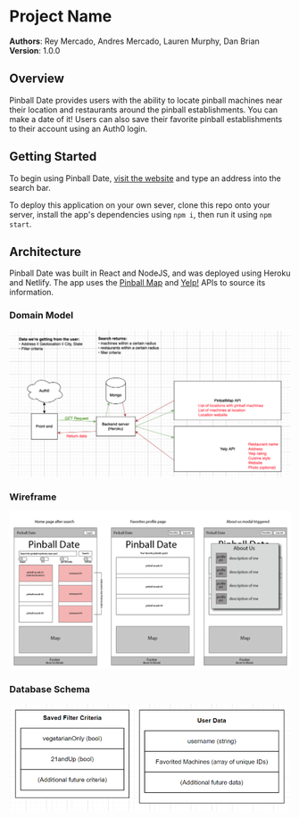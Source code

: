 # Project Name

**Authors**: Rey Mercado, Andres Mercado, Lauren Murphy, Dan Brian
**Version**: 1.0.0

## Overview
Pinball Date provides users with the ability to locate pinball machines near their location and restaurants around the pinball establishments. You can make a date of it! Users can also save their favorite pinball establishments to their account using an Auth0 login.

## Getting Started
To begin using Pinball Date, [visit the website](https://pinballdate.netlify.app) and type an address into the search bar.

To deploy this application on your own sever, clone this repo onto your server, install the app's dependencies using `npm i`, then run it using `npm start`.

## Architecture
Pinball Date was built in React and NodeJS, and was deployed using Heroku and Netlify. The app uses the [Pinball Map](https://pinballmap.com/api/v1/docs) and [Yelp!](https://www.yelp.com/developers) APIs to source its information.

### Domain Model
![Domain Model](./domain-model.png)

### Wireframe
![Wireframe](./pinball-date-wireframes-01.png)

### Database Schema
![Database Schema](./database-info.png)
